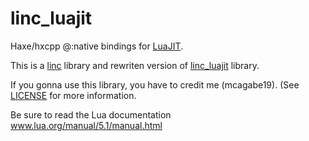 # linc_luajit
Haxe/hxcpp @:native bindings for [LuaJIT](http://luajit.org).

This is a [linc](http://snowkit.github.io/linc) library and rewriten version of [linc_luajit](https://github.com/AndreiRudenko/linc_luajit) library.

If you gonna use this library, you have to credit me (mcagabe19). (See [LICENSE](./LICENSE) for more information.

Be sure to read the Lua documentation  
www.lua.org/manual/5.1/manual.html  


